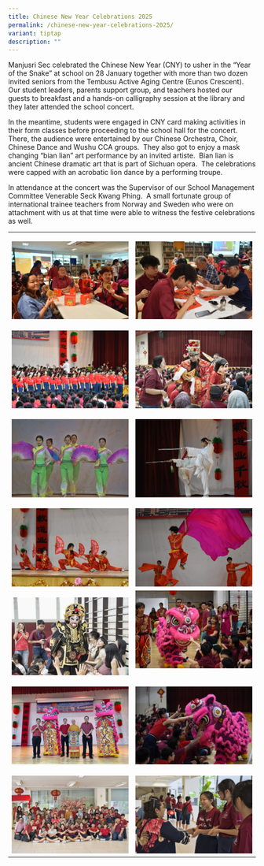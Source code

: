 ```yaml
---
title: Chinese New Year Celebrations 2025
permalink: /chinese-new-year-celebrations-2025/
variant: tiptap
description: ""
---
```

<p>Manjusri Sec celebrated the Chinese New Year (CNY) to usher in the “Year
of the Snake” at school on 28 January together with more than two dozen
invited seniors from the Tembusu Active Aging Centre (Eunos Crescent).&nbsp;
Our student leaders, parents support group, and teachers hosted our guests
to breakfast and a hands-on calligraphy session at the library and they
later attended the school concert.</p>
<p>In the meantime, students were engaged in CNY card making activities in
their form classes before proceeding to the school hall for the concert.&nbsp;&nbsp;
There, the audience were entertained by our Chinese Orchestra, Choir, Chinese
Dance and Wushu CCA groups. &nbsp;They also got to enjoy a mask changing
“bian lian” art performance by an invited artiste.&nbsp; Bian lian is ancient
Chinese dramatic art that is part of Sichuan opera.&nbsp; The celebrations
were capped with an acrobatic lion dance by a performing troupe.</p>
<p>In attendance at the concert was the Supervisor of our School Management
Committee Venerable Seck Kwang Phing.&nbsp; A small fortunate group of
international trainee teachers from Norway and Sweden who were on attachment
with us at that time were able to witness the festive celebrations as well.</p>
<table style="minWidth: 50px">
<colgroup>
<col>
<col>
</colgroup>
<tbody>
<tr>
<th rowspan="1" colspan="1">
<p></p>
<div class="isomer-image-wrapper">
<img style="width: 100%" height="auto" width="100%" alt="" src="/images/Spotlight/2025 CNY/CNY2025_1.jpg">
</div>
</th>
<th rowspan="1" colspan="1">
<p></p>
<div class="isomer-image-wrapper">
<img style="width: 100%" height="auto" width="100%" alt="" src="/images/Spotlight/2025 CNY/CNY2025_2.jpg">
</div>
</th>
</tr>
<tr>
<td rowspan="1" colspan="1">
<p></p>
<div class="isomer-image-wrapper">
<img style="width: 100%" height="auto" width="100%" alt="" src="/images/Spotlight/2025 CNY/CNY2025_3.jpg">
</div>
</td>
<td rowspan="1" colspan="1">
<p></p>
<div class="isomer-image-wrapper">
<img style="width: 100%" height="auto" width="100%" alt="" src="/images/Spotlight/2025 CNY/CNY2025_4.jpg">
</div>
</td>
</tr>
<tr>
<td rowspan="1" colspan="1">
<p></p>
<div class="isomer-image-wrapper">
<img style="width: 100%" height="auto" width="100%" alt="" src="/images/Spotlight/2025 CNY/CNY2025_5.jpg">
</div>
</td>
<td rowspan="1" colspan="1">
<p></p>
<div class="isomer-image-wrapper">
<img style="width: 100%" height="auto" width="100%" alt="" src="/images/Spotlight/2025 CNY/CNY2025_6.jpg">
</div>
</td>
</tr>
<tr>
<td rowspan="1" colspan="1">
<p></p>
<div class="isomer-image-wrapper">
<img style="width: 100%" height="auto" width="100%" alt="" src="/images/Spotlight/2025 CNY/CNY2025_7.jpg">
</div>
</td>
<td rowspan="1" colspan="1">
<p></p>
<div class="isomer-image-wrapper">
<img style="width: 100%" height="auto" width="100%" alt="" src="/images/Spotlight/2025 CNY/CNY2025_8.jpg">
</div>
</td>
</tr>
<tr>
<td rowspan="1" colspan="1">
<p></p>
<div class="isomer-image-wrapper">
<img style="width: 100%" height="auto" width="100%" alt="" src="/images/Spotlight/2025 CNY/CNY2025_9.jpg">
</div>
</td>
<td rowspan="1" colspan="1">
<div class="isomer-image-wrapper">
<img style="width: 100%" height="auto" width="100%" alt="" src="/images/Spotlight/2025 CNY/CNY2025_10.jpg">
</div>
<p></p>
</td>
</tr>
<tr>
<td rowspan="1" colspan="1">
<p></p>
<div class="isomer-image-wrapper">
<img style="width: 100%" height="auto" width="100%" alt="" src="/images/Spotlight/2025 CNY/CNY2025_11.jpg">
</div>
</td>
<td rowspan="1" colspan="1">
<p></p>
<div class="isomer-image-wrapper">
<img style="width: 100%" height="auto" width="100%" alt="" src="/images/Spotlight/2025 CNY/CNY2025_12.jpg">
</div>
</td>
</tr>
<tr>
<td rowspan="1" colspan="1">
<p></p>
<div class="isomer-image-wrapper">
<img style="width: 100%" height="auto" width="100%" alt="" src="/images/Spotlight/2025 CNY/CNY2025_13.jpg">
</div>
</td>
<td rowspan="1" colspan="1">
<p></p>
<div class="isomer-image-wrapper">
<img style="width: 100%" height="auto" width="100%" alt="" src="/images/Spotlight/2025 CNY/CNY2025_14.jpg">
</div>
</td>
</tr>
</tbody>
</table>
<p></p>
<p></p>